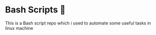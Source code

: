 # Bash Scripts 🎯

This is a Bash script repo which i used to automate some useful tasks in linux machine
